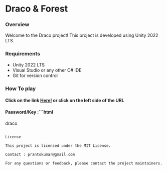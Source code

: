 # Draco & Forest

### Overview

Welcome to the Draco project! This project is developed using Unity 2022 LTS.

### Requirements

- Unity 2022 LTS
- Visual Studio or any other C# IDE
- Git for version control

### How To play

#### Click on the link [Here!](https://denevointeractive.itch.io/draco) or click on the left side of the URL

#### Password/Key :```html
draco
```

License

This project is licensed under the MIT License.

Contact : prantokumar@gmail.com

For any questions or feedback, please contact the project maintainers.